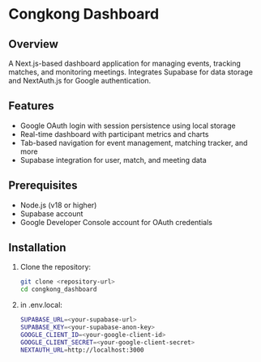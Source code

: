 # Congkong Dashboard

## Overview

A Next.js-based dashboard application for managing events, tracking matches, and monitoring meetings. Integrates Supabase for data storage and NextAuth.js for Google authentication.

## Features

- Google OAuth login with session persistence using local storage
- Real-time dashboard with participant metrics and charts
- Tab-based navigation for event management, matching tracker, and more
- Supabase integration for user, match, and meeting data

## Prerequisites

- Node.js (v18 or higher)
- Supabase account
- Google Developer Console account for OAuth credentials

## Installation

1. Clone the repository:

   ```bash
   git clone <repository-url>
   cd congkong_dashboard
   ```

2. in .env.local:
   ```bash
   SUPABASE_URL=<your-supabase-url>
   SUPABASE_KEY=<your-supabase-anon-key>
   GOOGLE_CLIENT_ID=<your-google-client-id>
   GOOGLE_CLIENT_SECRET=<your-google-client-secret>
   NEXTAUTH_URL=http://localhost:3000
   ```
